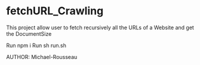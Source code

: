 # fetchURL_Crawling
This project allow user to fetch recursively all the URLs of a Website and get the DocumentSize

Run npm i
Run sh run.sh

AUTHOR: Michael-Rousseau